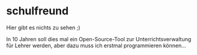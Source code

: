 # schulfreund

Hier gibt es nichts zu sehen ;)

In 10 Jahren soll dies mal ein Open-Source-Tool zur Unterrichtsverwaltung für Lehrer werden, aber dazu muss ich erstmal programmieren können...
